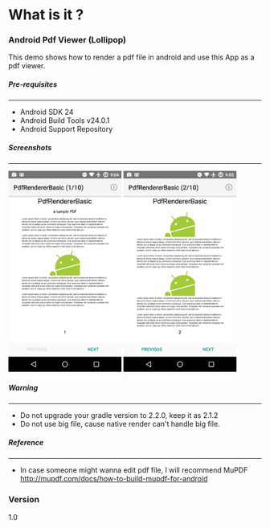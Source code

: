 # What is it ? 

### Android Pdf Viewer (Lollipop) 
This demo shows how to render a pdf file in android and use this App as a pdf viewer. 

##### Pre-requisites
--------------

- Android SDK 24
- Android Build Tools v24.0.1
- Android Support Repository

##### Screenshots
-------------

<img src="img/screenshot_1.png" height="400" alt="Screenshot 1"/>
<img src="img/screenshot_2.png" height="400" alt="Screenshot 2"/>  


##### Warning 
--------------

- Do not upgrade your gradle version to 2.2.0, keep it as 2.1.2 
- Do not use big file, cause native render can't handle big file.


##### Reference 
--------------

- In case someone might wanna edit pdf file, I will recommend MuPDF
http://mupdf.com/docs/how-to-build-mupdf-for-android




### Version
1.0 

